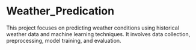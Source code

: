 # Weather_Predication
This project focuses on predicting weather conditions using historical weather data and machine learning techniques. It involves data collection, preprocessing, model training, and evaluation.
